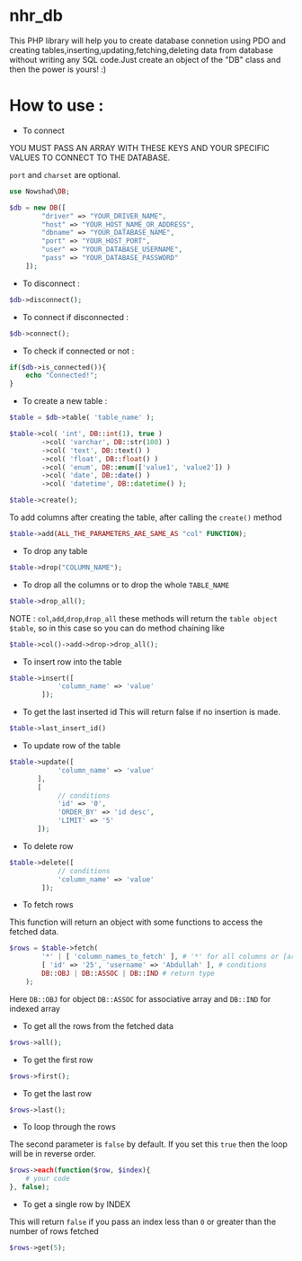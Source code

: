 # nhr_db
This PHP library will help you to create database connetion using PDO and creating tables,inserting,updating,fetching,deleting data from database without writing any SQL code.Just create an object of the "DB" class and then the power is yours! :)

# How to use :

* To connect

YOU MUST PASS AN ARRAY WITH THESE KEYS AND YOUR SPECIFIC VALUES
TO CONNECT TO THE DATABASE.

```port``` and ```charset``` are optional.

```php
use Nowshad\DB;

$db = new DB([
        "driver" => "YOUR_DRIVER_NAME",
        "host" => "YOUR_HOST_NAME_OR_ADDRESS",
        "dbname" => "YOUR_DATABASE_NAME",
        "port" => "YOUR_HOST_PORT",
        "user" => "YOUR_DATABASE_USERNAME",
        "pass" => "YOUR_DATABASE_PASSWORD"
    ]);
```

* To disconnect :

```php
$db->disconnect();
```
* To connect if disconnected :

```php
$db->connect();
```

* To check if connected or not :

```php
if($db->is_connected()){
    echo "Connected!";
}
```

* To create a new table :

```php
$table = $db->table( 'table_name' );

$table->col( 'int', DB::int(1), true )
        ->col( 'varchar', DB::str(100) )
        ->col( 'text', DB::text() )
        ->col( 'float', DB::float() )
        ->col( 'enum', DB::enum(['value1', 'value2']) )
        ->col( 'date', DB::date() )
        ->col( 'datetime', DB::datetime() );

$table->create();
```

To add columns after creating the table, after calling the ```create()``` method

```php
$table->add(ALL_THE_PARAMETERS_ARE_SAME_AS "col" FUNCTION);
```

* To drop any table

```php
$table->drop("COLUMN_NAME");
```

* To drop all the columns or to drop the whole ```TABLE_NAME```

```php
$table->drop_all();
```

NOTE : ```col```,```add```,```drop```,```drop_all``` these methods will return the ```table object``` ```$table```, so in this case so you can do method chaining like

```php
$table->col()->add->drop->drop_all();
```

* To insert row into the table

```php
$table->insert([
            'column_name' => 'value'
        ]);
```

* To get the last inserted id
This will return false if no insertion is made.

```php
$table->last_insert_id()
```

* To update row of the table

```php
$table->update([
            'column_name' => 'value'
       ],
       [
            // conditions
            'id' => '0',
            'ORDER_BY' => 'id desc',
            'LIMIT' => '5'
       ]);
```

* To delete row
```php
$table->delete([
            // conditions
            'column_name' => 'value'
        ]);
```

* To fetch rows

This function will return an object with some functions to access the fetched data.
```php
$rows = $table->fetch(
        '*' | [ 'column_names_to_fetch' ], # '*' for all columns or [arrays_of_specific_columns]
        [ 'id' => '25', 'username' => 'Abdullah' ], # conditions
        DB::OBJ | DB::ASSOC | DB::IND # return type
    );
```

Here ```DB::OBJ``` for object ```DB::ASSOC``` for associative array and ```DB::IND``` for indexed array

* To get all the rows from the fetched data

```php
$rows->all();
```

* To get the first row

```php
$rows->first();
```

* To get the last row

```php
$rows->last();
```

* To loop through the rows

The second parameter is ```false``` by default. If you set this ```true``` then the loop will be in reverse order.

```php
$rows->each(function($row, $index){
    # your code
}, false);
```

* To get a single row by INDEX

This will return ```false``` if you pass an index less than ```0``` or greater than the number of rows fetched

```php
$rows->get(5);
```

